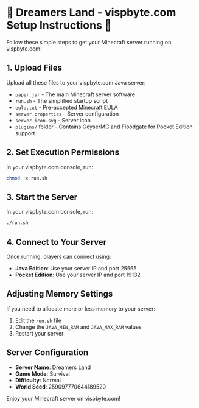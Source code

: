 # 🌟 Dreamers Land - vispbyte.com Setup Instructions 🌟

Follow these simple steps to get your Minecraft server running on vispbyte.com:

## 1. Upload Files

Upload all these files to your vispbyte.com Java server:

- `paper.jar` - The main Minecraft server software
- `run.sh` - The simplified startup script
- `eula.txt` - Pre-accepted Minecraft EULA
- `server.properties` - Server configuration
- `server-icon.svg` - Server icon
- `plugins/` folder - Contains GeyserMC and Floodgate for Pocket Edition support

## 2. Set Execution Permissions

In your vispbyte.com console, run:

```bash
chmod +x run.sh
```

## 3. Start the Server

In your vispbyte.com console, run:

```bash
./run.sh
```

## 4. Connect to Your Server

Once running, players can connect using:

- **Java Edition**: Use your server IP and port 25565
- **Pocket Edition**: Use your server IP and port 19132

## Adjusting Memory Settings

If you need to allocate more or less memory to your server:

1. Edit the `run.sh` file
2. Change the `JAVA_MIN_RAM` and `JAVA_MAX_RAM` values
3. Restart your server

## Server Configuration

- **Server Name**: Dreamers Land
- **Game Mode**: Survival
- **Difficulty**: Normal
- **World Seed**: 259097770644189520

Enjoy your Minecraft server on vispbyte.com!